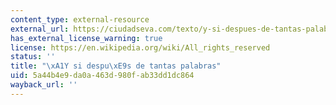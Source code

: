 ```yaml
---
content_type: external-resource
external_url: https://ciudadseva.com/texto/y-si-despues-de-tantas-palabras/
has_external_license_warning: true
license: https://en.wikipedia.org/wiki/All_rights_reserved
status: ''
title: "\xA1Y si despu\xE9s de tantas palabras"
uid: 5a44b4e9-da0a-463d-980f-ab33dd1dc864
wayback_url: ''
---
```

